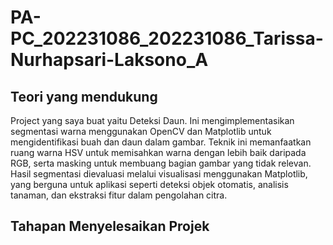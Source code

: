 # PA-PC_202231086_202231086_Tarissa-Nurhapsari-Laksono_A

## Teori yang mendukung
Project yang saya buat yaitu Deteksi Daun. Ini mengimplementasikan segmentasi warna menggunakan OpenCV dan Matplotlib untuk mengidentifikasi buah dan daun dalam gambar. Teknik ini memanfaatkan ruang warna HSV untuk memisahkan warna dengan lebih baik daripada RGB, serta masking untuk membuang bagian gambar yang tidak relevan. Hasil segmentasi dievaluasi melalui visualisasi menggunakan Matplotlib, yang berguna untuk aplikasi seperti deteksi objek otomatis, analisis tanaman, dan ekstraksi fitur dalam pengolahan citra.

## Tahapan Menyelesaikan Projek 
